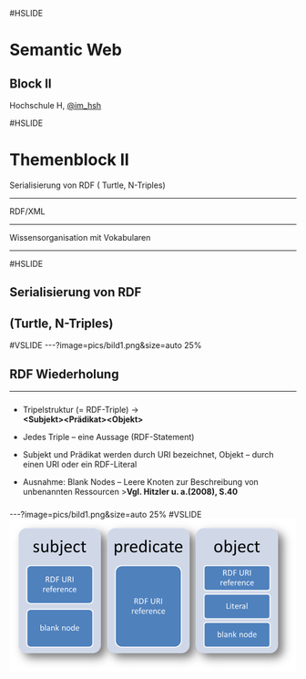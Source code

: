 #HSLIDE

# Semantic Web
## Block II

Hochschule H,
[@im_hsh](https://twitter.com/im_hsh)

#HSLIDE

 # **Themenblock II**
 

   Serialisierung von RDF ( Turtle, N-Triples) 

   -------------------------------------------- 
   RDF/XML

   -------------------------------------------- 
   Wissensorganisation mit Vokabularen

   -------------------------------------------- 


#HSLIDE
   
   
## Serialisierung von RDF 
##      (Turtle, N-Triples) 

#VSLIDE
---?image=pics/bild1.png&size=auto 25%
## RDF Wiederholung
--------------------------------------------
###
   * Tripelstruktur (= RDF-Triple) -&gt;  
   **&lt;Subjekt&gt;&lt;Prädikat&gt;&lt;Objekt&gt;**
   
   * Jedes Triple – eine Aussage (RDF-Statement)
   
   * Subjekt und Prädikat werden durch URI bezeichnet, Objekt – durch einen URI oder ein RDF-Literal
   
   * Ausnahme: Blank Nodes – Leere Knoten zur Beschreibung von unbenannten Ressourcen >**Vgl. Hitzler u. a.(2008), S.40**
###
  
---?image=pics/bild1.png&size=auto 25%
#VSLIDE 
   ![Alternativer Text](/pics/bild1.png)
   

